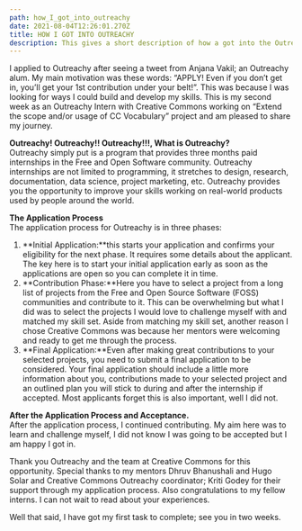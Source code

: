 ```yaml
---
path: how_I_got_into_outreachy
date: 2021-08-04T12:26:01.270Z
title: HOW I GOT INTO OUTREACHY
description: This gives a short description of how a got into the Outreachy program
---
```

I applied to Outreachy after seeing a tweet from Anjana Vakil; an Outreachy alum. My main motivation was these words: “APPLY! Even if you don’t get in, you’ll get your 1st contribution under your belt!”. This was because I was looking for ways I could build and develop my skills. This is my second week as an Outreachy Intern with Creative Commons working on “Extend the scope and/or usage of CC Vocabulary” project and am pleased to share my journey.

**Outreachy! Outreachy!! Outreachy!!!, What is Outreachy?**\
Outreachy simply put is a program that provides three months paid internships in the Free and Open Software community. Outreachy internships are not limited to programming, it stretches to design, research, documentation, data science, project marketing, etc. Outreachy provides you the opportunity to improve your skills working on real-world products used by people around the world.

**The Application Process**\
The application process for Outreachy is in three phases:

1. **Initial Application:**this starts your application and confirms your eligibility for the next phase. It requires some details about the applicant. The key here is to start your initial application early as soon as the applications are open so you can complete it in time.
2. **Contribution Phase:**Here you have to select a project from a long list of projects from the Free and Open Source Software (FOSS) communities and contribute to it. This can be overwhelming but what I did was to select the projects I would love to challenge myself with and matched my skill set. Aside from matching my skill set, another reason I chose Creative Commons was because her mentors were welcoming and ready to get me through the process.
3. **Final Application:**Even after making great contributions to your selected projects, you need to submit a final application to be considered. Your final application should include a little more information about you, contributions made to your selected project and an outlined plan you will stick to during and after the internship if accepted. Most applicants forget this is also important, well I did not.

**After the Application Process and Acceptance.**\
After the application process, I continued contributing. My aim here was to learn and challenge myself, I did not know I was going to be accepted but I am happy I got in.

Thank you Outreachy and the team at Creative Commons for this opportunity. Special thanks to my mentors Dhruv Bhanushali and Hugo Solar and Creative Commons Outreachy coordinator; Kriti Godey for their support through my application process. Also congratulations to my fellow interns. I can not wait to read about your experiences.

Well that said, I have got my first task to complete; see you in two weeks.